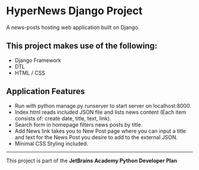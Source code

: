 # HyperNews Django Project
A news-posts hosting web application built on Django.
 
## This project makes use of the following:
* Django Framework
* DTL
* HTML / CSS

## Application Features
* Run with python manage.py runserver to start server on localhost:8000.
* Index.html reads included JSON file and lists news content (Each item consists of: create date, title, text, link).
* Search form in homepage filters news posts by title.
* Add News link takes you to New Post page where you can input a title and text for the News Post you desire to add to the external JSON.
* Minimal CSS Styling included.

--------------------
This project is part of the <b>JetBrains Academy Python Developer Plan</b>
